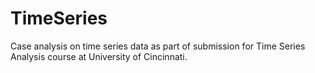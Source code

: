 # TimeSeries

Case analysis on time series data as part of submission for Time Series Analysis course at University of Cincinnati.

